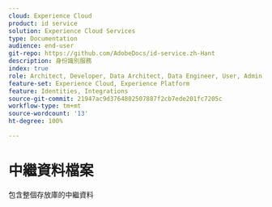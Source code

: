 ```yaml
---
cloud: Experience Cloud
product: id service
solution: Experience Cloud Services
type: Documentation
audience: end-user
git-repo: https://github.com/AdobeDocs/id-service.zh-Hant
description: 身份識別服務
index: true
role: Architect, Developer, Data Architect, Data Engineer, User, Admin, Leader
feature-set: Experience Cloud, Experience Platform
feature: Identities, Integrations
source-git-commit: 21947ac9d3764802507887f2cb7ede201fc7205c
workflow-type: tm+mt
source-wordcount: '13'
ht-degree: 100%

---
```



# 中繼資料檔案

包含整個存放庫的中繼資料
